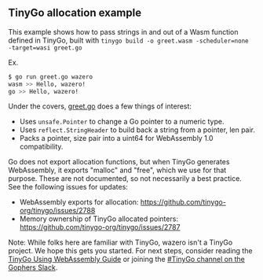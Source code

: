 ## TinyGo allocation example

This example shows how to pass strings in and out of a Wasm function defined
in TinyGo, built with `tinygo build -o greet.wasm -scheduler=none -target=wasi greet.go`

Ex.
```bash
$ go run greet.go wazero
wasm >> Hello, wazero!
go >> Hello, wazero!
```

Under the covers, [greet.go](testdata/greet.go) does a few things of interest:
* Uses `unsafe.Pointer` to change a Go pointer to a numeric type.
* Uses `reflect.StringHeader` to build back a string from a pointer, len pair.
* Packs a pointer, size pair into a uint64 for WebAssembly 1.0 compatibility.

Go does not export allocation functions, but when TinyGo generates WebAssembly,
it exports "malloc" and "free", which we use for that purpose. These are not
documented, so not necessarily a best practice. See the following issues for
updates:
* WebAssembly exports for allocation: https://github.com/tinygo-org/tinygo/issues/2788
* Memory ownership of TinyGo allocated pointers: https://github.com/tinygo-org/tinygo/issues/2787

Note: While folks here are familiar with TinyGo, wazero isn't a TinyGo project.
We hope this gets you started. For next steps, consider reading the
[TinyGo Using WebAssembly Guide](https://tinygo.org/docs/guides/webassembly/)
or joining the [#TinyGo channel on the Gophers Slack](https://github.com/tinygo-org/tinygo#getting-help).
